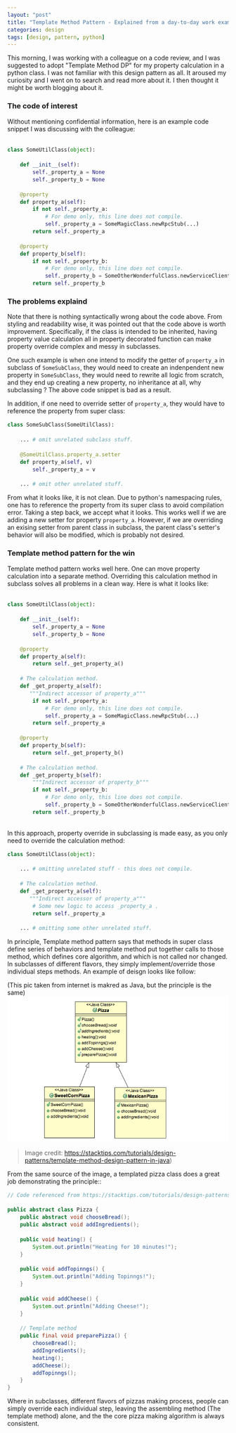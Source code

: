 ```yaml
---
layout: "post"
title: "Template Method Pattern - Explained from a day-to-day work example"
categories: design
tags: [design, pattern, python]
---
```



This morning, I was working with a colleague on a code review, and I was suggested to adopt
"Template Method DP" for my property calculation in a python class. I was not familiar with
this design pattern as all. It aroused my curiosity and I went on to search and read more about
it. I then thought it might be worth blogging about it.

### The code of interest

Without mentioning confidential information, here is an example code snippet I was discussing
with the colleague:

```python

class SomeUtilClass(object):
    
    def __init__(self):
        self._property_a = None
        self._property_b = None

    @property
    def property_a(self):
        if not self._property_a:
            # For demo only, this line does not compile.
            self._property_a = SomeMagicClass.newRpcStub(...)
        return self._property_a

    @property
    def property_b(self):
        if not self._property_b:
            # For demo only, this line does not compile.
            self._property_b = SomeOtherWonderfulClass.newServiceClient(...) 
        return self._property_b 
```

### The problems explaind

Note that there is nothing syntactically wrong about the code above. From styling and readability wise, it was pointed
out that the code above is worth improvement. Specifically, if the class is intended to be inherited, having property
value calculation all in property decorated function can make property override complex and messy in subclasses.

One such example is when one intend to modify the getter of `property_a` in subclass of `SomeSubClass`, they would need to
create an indenpendent new property in `SomeSubClass`, they would need to rewrite all logic from scratch, and they end
up creating a new property, no inheritance at all, why subclassing ? The above code snippet is bad as a result.

In addition, if one need to override setter of `property_a`, they would have to reference the property from super class:

```python
class SomeSubClass(SomeUtilClass):

    ... # omit unrelated subclass stuff.

    @SomeUtilClass.property_a.setter
    def property_a(self, v)
        self._property_a = v

    ... # omit other unrelated stuff.
```

From what it looks like, it is not clean. Due to python's namespacing rules, one has to reference the property from its super
class to avoid compilation error. Taking a step back, we accept what it looks. This works well if we are adding a new setter
for property `property_a`. However, if we are overriding an exising setter from parent class in subclass, the parent class's
setter's behavior will also be modified, which is probably not desired.

### Template method pattern for the win

Template method pattern works well here. One can move property calculation into a separate method. Overriding this calculation
method in subclass solves all problems in a clean way. Here is what it looks like:

```python

class SomeUtilClass(object):
    
    def __init__(self):
        self._property_a = None
        self._property_b = None

    @property
    def property_a(self):
        return self._get_property_a()

    # The calculation method.
    def _get_property_a(self):
       """Indirect accessor of property_a"""
        if not self._property_a:
            # For demo only, this line does not compile.
            self._property_a = SomeMagicClass.newRpcStub(...)
        return self._property_a

    @property
    def property_b(self):
        return self._get_property_b()

    # The calculation method.
    def _get_property_b(self):
        """Indirect accessor of property_b"""
        if not self._property_b:
            # For demo only, this line does not compile.
            self._property_b = SomeOtherWonderfulClass.newServiceClient(...)
        return self._property_b 
        
```

In this approach, property override in subclassing is made easy, as you only need to override the calculation method:

```python
class SomeUtilClass(object):
    
    ... # omitting unrelated stuff - this does not compile.

    # The calculation method.
    def _get_property_a(self):
       """Indirect accessor of property_a"""
        # Some new logic to access _property_a .
        return self._property_a

    ... # omitting some other unrelated stuff.
```

In principle, Template method pattern says that methods in super class define series of behaviors and template method put
together calls to those method, which defines core algorithm, and which is not called nor changed. In subclasses
 of different flavors, they simply implement/override those individual steps methods. An example of deisgn looks like follow:

(This pic taken from internet is makred as Java, but the principle is the same)
![template method pattern](/assets/img/blog-series-design/template_method_design_pattern_example.png)
>Image credit: https://stacktips.com/tutorials/design-patterns/template-method-design-pattern-in-java)

From the same source of the image, a templated pizza class does a great job demonstrating the principle::

```java
// Code referenced from https://stacktips.com/tutorials/design-patterns/template-method-design-pattern-in-java

public abstract class Pizza {
	public abstract void chooseBread();
	public abstract void addIngredients();

	public void heating() {
		System.out.println("Heating for 10 minutes!");
	}

	public void addTopinngs() {
		System.out.println("Adding Topinngs!");
	}

	public void addCheese() {
		System.out.println("Adding Cheese!");
	}

	// Template method
	public final void preparePizza() {
		chooseBread();
		addIngredients();
		heating();
		addCheese();
		addTopinngs();
	}
}
```

Where in subclasses, different flavors of pizzas making process, people can simply
override each individual step, leaving the assembling method (The template method)
alone, and the the core pizza making algorithm is always consistent.
